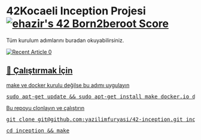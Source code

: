 # 42Kocaeli Inception Projesi [![ehazir's 42 Born2beroot Score](https://badge42.vercel.app/api/v2/clb293iz600110fl43cpx6160/project/2525969)](https://github.com/JaeSeoKim/badge42)

Tüm kurulum adımlarını buradan okuyabilirsiniz.

<a target="_blank" href="[https://github-readme-medium-recent-article.vercel.app/medium/@imantumorang/42kocaeli-inception-projesi-docker-wordpress-mariadb-eef9c025e79f](https://github-readme-medium-recent-article.vercel.app/medium/@eneshazr/0)](https://github-readme-medium-recent-article.vercel.app/medium/@eneshazr/0)"><img src="https://github-readme-medium-recent-article.vercel.app/medium/@eneshazr/0" alt="Recent Article 0">

    
## 🚀 Çalıştırmak İçin
<p>make ve docker kurulu değilse bu adımı uygulayın</p>
    
<pre>sudo apt-get update && sudo apt-get install make docker.io docker-compose</pre>
 
Bu repoyu clonlayın ve çalıştırın
    
<pre>git clone git@github.com:yazilimfuryasi/42-inception.git inception</pre>

<pre>cd inception && make</pre>
    
